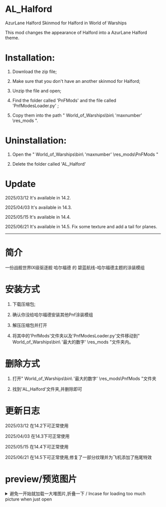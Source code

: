 # AL_Halford
AzurLane Halford Skinmod for Halford in World of Warships

This mod changes the appearance of Halford into a AzurLane Halford theme.

# Installation: 

1. Download the zip file; 

2. Make sure that you don't have an another skinmod for Halford; 

3. Unzip the file and open;  

4. Find the folder called 'PnFMods' and the file called 'PnfModesLoader.py' ; 

5. Copy them into the path " World_of_Warships\bin\ 'maxnumber' \res_mods ". 

# Uninstallation: 

1. Open the " World_of_Warships\bin\ 'maxnumber' \res_mods\PnFMods " 

2. Delete the folder called 'AL_Halford' 

# Update
2025/03/12 It's available in 14.2.

2025/04/03 It's available in 14.3.

2025/05/15 It's available in 14.4.

2025/06/21 It's available in 14.5. Fix some texture and add a tail for planes.

---

# 简介

一份战舰世界IX级驱逐舰 哈尔福德 的 碧蓝航线-哈尔福德主题的涂装模组

# 安装方式
1. 下载压缩包;
  
2.  确认你没给哈尔福德安装其他Pnf涂装模组
  
3. 解压压缩包并打开
  
4. 将其中的'PnfMods'文件夹以及'PnfModesLoader.py'文件移动到" World_of_Warships\bin\ '最大的数字' \res_mods "文件夹内。

# 删除方式
1. 打开" World_of_Warships\bin\ '最大的数字' \res_mods\PnfMods "文件夹

2. 找到'AL_Halford'文件夹,并删除即可


# 更新日志
2025/03/12 在14.2下可正常使用

2025/04/03 在14.3下可正常使用

2025/05/15 在14.4下可正常使用

2025/06/21 在14.5下可正常使用,修复了一部分纹理并为飞机添加了拖尾特效


# preview/预览图片
<details>
    <summary>避免一开始就加载一大堆图片,折叠一下 / Incase for loading too much picture when just open</summary>
    
![舰首](./Image/preview.png)
![甲板](./Image/preview_2.png)
![舰艉](./Image/preview_3.png)
![飞机](./Image/preview_sp_tail.png)
</details>

